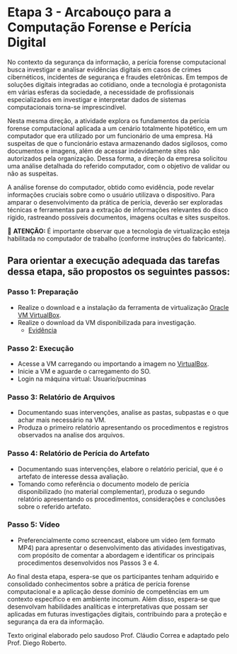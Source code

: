 # Etapa 3 - Arcabouço para a Computação Forense e Perícia Digital

No contexto da segurança da informação, a perícia forense computacional busca investigar e analisar evidências digitais em casos de crimes cibernéticos, incidentes de segurança e fraudes eletrônicas. Em tempos de soluções digitais integradas ao cotidiano, onde a tecnologia é protagonista em várias esferas da sociedade, a necessidade de profissionais especializados em investigar e interpretar dados de sistemas computacionais torna-se imprescindível.

Nesta mesma direção, a atividade explora os fundamentos da perícia forense computacional aplicada a um cenário totalmente hipotético, em um computador que era utilizado por um funcionário de uma empresa. Há suspeitas de que o funcionário estava armazenando dados sigilosos, como documentos e imagens, além de acessar indevidamente sites não autorizados pela organização. Dessa forma, a direção da empresa solicitou uma análise detalhada do referido computador, com o objetivo de validar ou não as suspeitas.

A análise forense do computador, obtido como evidência, pode revelar informações cruciais sobre como o usuário utilizava o dispositivo. Para amparar o desenvolvimento da prática de perícia, deverão ser exploradas técnicas e ferramentas para a extração de informações relevantes do disco rígido, rastreando possíveis documentos, imagens ocultas e sites suspeitos.


🚩 **ATENÇÃO:** É importante observar que a tecnologia de virtualização esteja habilitada no computador de trabalho (conforme instruções do fabricante).

## Para orientar a execução adequada das tarefas dessa etapa, são propostos os seguintes passos:

### Passo 1: Preparação

- Realize o download e a instalação da ferramenta de virtualização [Oracle VM VirtualBox](https://www.virtualbox.org/wiki/Downloads).
- Realize o download da VM disponibilizada para investigação.
    - [Evidência](https://drive.google.com/drive/folders/1Nl8wcKEji2c7UJMIjEpZlLWdsxZHiCqu?usp=sharing)

### Passo 2: Execução

- Acesse a VM carregando ou importando a imagem no [VirtualBox](https://www.virtualbox.org/).
- Inicie a VM e aguarde o carregamento do SO.
- Login na máquina virtual: Usuario/pucminas


### Passo 3: Relatório de Arquivos

- Documentando suas intervenções, analise as pastas, subpastas e o que achar mais necessário na VM.
- Produza o primeiro relatório apresentando os procedimentos e registros observados na analise dos arquivos.

### Passo 4: Relatório de Perícia do Artefato

- Documentando suas intervenções, elabore o relatório pericial, que é o artefato de interesse dessa avaliação.
- Tomando como referência o documento modelo de perícia disponibilizado (no material complementar), produza o segundo relatório apresentando os procedimentos, considerações e conclusões sobre o referido artefato.

### Passo 5: Vídeo

- Preferencialmente como screencast, elabore um vídeo (em formato MP4) para apresentar o desenvolvimento das atividades investigativas, com propósito de comentar a abordagem e identificar os principais procedimentos desenvolvidos nos Passos 3 e 4.

Ao final desta etapa, espera-se que os participantes tenham adquirido e consolidado conhecimentos sobre a prática de perícia forense computacional e a aplicação desse domínio de competências em um contexto específico e em ambiente incomum. Além disso, espera-se que desenvolvam habilidades analíticas e interpretativas que possam ser aplicadas em futuras investigações digitais, contribuindo para a proteção e segurança da era da informação.

Texto original elaborado pelo saudoso Prof. Cláudio Correa e adaptado pelo Prof. Diego Roberto.